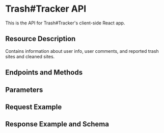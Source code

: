 # Trash#Tracker API

This is the API for Trash#Tracker's client-side React app.

## Resource Description

Contains information about user info, user comments, and reported trash sites and cleaned sites.

## Endpoints and Methods

## Parameters

## Request Example

## Response Example and Schema
